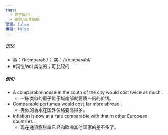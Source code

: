 ```yaml
---
tags:
  - 首字母/C
  - 级别/高考四级
掌握: false
模糊: false
---
```

##### 词义
- 英：/ˈkɒmpərəbl/； 美：/ˈkɑːmpərəbl/
- #词性/adj  类似的；可比较的
##### 例句
- A comparable house in the south of the city would cost twice as much .
	- 一栋类似的房子位于城南部就要贵一倍的价钱。
- Comparable perfumes would cost far more abroad .
	- 类似的香水在国外价格要高得多。
- Inflation is now at a rate comparable with that in other European countries .
	- 现在通货膨胀率已经和欧洲其他国家的差不多了。
